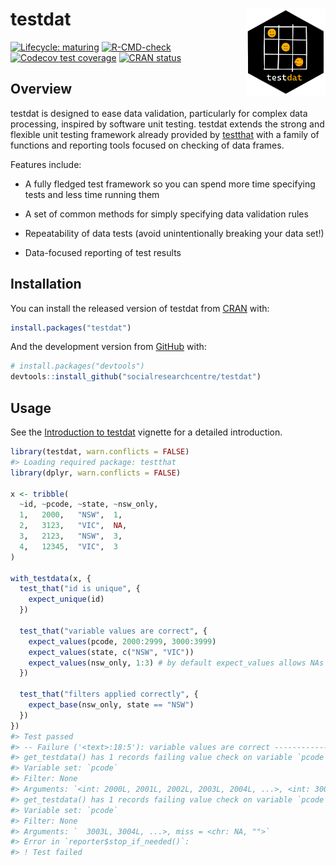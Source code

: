 
<!-- README.md is generated from README.Rmd. Please edit that file -->

# testdat <a href='https://socialresearchcentre.github.io/testdat/'><img src='man/figures/logo.png' align="right" height="139" />

<!-- badges: start -->

[![Lifecycle:
maturing](https://img.shields.io/badge/lifecycle-maturing-blue.svg)](https://lifecycle.r-lib.org/articles/stages.html#maturing)
[![R-CMD-check](https://github.com/socialresearchcentre/testdat/actions/workflows/R-CMD-check.yaml/badge.svg)](https://github.com/socialresearchcentre/testdat/actions/workflows/R-CMD-check.yaml)
[![Codecov test
coverage](https://codecov.io/gh/socialresearchcentre/testdat/branch/master/graph/badge.svg)](https://app.codecov.io/gh/socialresearchcentre/testdat?branch=master)
[![CRAN
status](https://www.r-pkg.org/badges/version/testdat)](https://CRAN.R-project.org/package=testdat)
<!-- badges: end -->

## Overview

testdat is designed to ease data validation, particularly for complex
data processing, inspired by software unit testing. testdat extends the
strong and flexible unit testing framework already provided by
[testthat](https://testthat.r-lib.org/) with a family of functions and
reporting tools focused on checking of data frames.

Features include:

- A fully fledged test framework so you can spend more time specifying
  tests and less time running them

- A set of common methods for simply specifying data validation rules

- Repeatability of data tests (avoid unintentionally breaking your data
  set!)

- Data-focused reporting of test results

## Installation

You can install the released version of testdat from
[CRAN](https://CRAN.R-project.org) with:

``` r
install.packages("testdat")
```

And the development version from [GitHub](https://github.com/) with:

``` r
# install.packages("devtools")
devtools::install_github("socialresearchcentre/testdat")
```

## Usage

See the [Introduction to
testdat](https://socialresearchcentre.github.io/testdat/articles/testdat.html)
vignette for a detailed introduction.

``` r
library(testdat, warn.conflicts = FALSE)
#> Loading required package: testthat
library(dplyr, warn.conflicts = FALSE)

x <- tribble(
  ~id, ~pcode, ~state, ~nsw_only,
  1,   2000,   "NSW",  1,
  2,   3123,   "VIC",  NA,
  3,   2123,   "NSW",  3,
  4,   12345,  "VIC",  3
)

with_testdata(x, {
  test_that("id is unique", {
    expect_unique(id)
  })
  
  test_that("variable values are correct", {
    expect_values(pcode, 2000:2999, 3000:3999)
    expect_values(state, c("NSW", "VIC"))
    expect_values(nsw_only, 1:3) # by default expect_values allows NAs
  })
  
  test_that("filters applied correctly", {
    expect_base(nsw_only, state == "NSW")
  })
})
#> Test passed 
#> -- Failure ('<text>:18:5'): variable values are correct ------------------------
#> get_testdata() has 1 records failing value check on variable `pcode`.
#> Variable set: `pcode`
#> Filter: None
#> Arguments: `<int: 2000L, 2001L, 2002L, 2003L, 2004L, ...>, <int: 3000L, 3001L, 3002L,`
#> get_testdata() has 1 records failing value check on variable `pcode`.
#> Variable set: `pcode`
#> Filter: None
#> Arguments: `  3003L, 3004L, ...>, miss = <chr: NA, "">`
#> Error in `reporter$stop_if_needed()`:
#> ! Test failed
```
